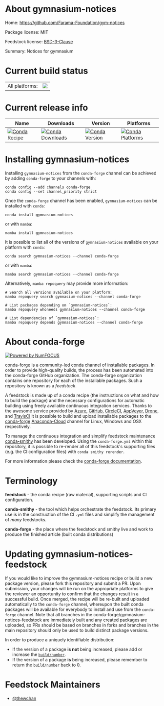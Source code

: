 About gymnasium-notices
=======================

Home: https://github.com/Farama-Foundation/gym-notices

Package license: MIT

Feedstock license: [BSD-3-Clause](https://github.com/conda-forge/gymnasium-notices-feedstock/blob/main/LICENSE.txt)

Summary: Notices for gymnasium

Current build status
====================


<table><tr><td>All platforms:</td>
    <td>
      <a href="https://dev.azure.com/conda-forge/feedstock-builds/_build/latest?definitionId=18274&branchName=main">
        <img src="https://dev.azure.com/conda-forge/feedstock-builds/_apis/build/status/gymnasium-notices-feedstock?branchName=main">
      </a>
    </td>
  </tr>
</table>

Current release info
====================

| Name | Downloads | Version | Platforms |
| --- | --- | --- | --- |
| [![Conda Recipe](https://img.shields.io/badge/recipe-gymnasium--notices-green.svg)](https://anaconda.org/conda-forge/gymnasium-notices) | [![Conda Downloads](https://img.shields.io/conda/dn/conda-forge/gymnasium-notices.svg)](https://anaconda.org/conda-forge/gymnasium-notices) | [![Conda Version](https://img.shields.io/conda/vn/conda-forge/gymnasium-notices.svg)](https://anaconda.org/conda-forge/gymnasium-notices) | [![Conda Platforms](https://img.shields.io/conda/pn/conda-forge/gymnasium-notices.svg)](https://anaconda.org/conda-forge/gymnasium-notices) |

Installing gymnasium-notices
============================

Installing `gymnasium-notices` from the `conda-forge` channel can be achieved by adding `conda-forge` to your channels with:

```
conda config --add channels conda-forge
conda config --set channel_priority strict
```

Once the `conda-forge` channel has been enabled, `gymnasium-notices` can be installed with `conda`:

```
conda install gymnasium-notices
```

or with `mamba`:

```
mamba install gymnasium-notices
```

It is possible to list all of the versions of `gymnasium-notices` available on your platform with `conda`:

```
conda search gymnasium-notices --channel conda-forge
```

or with `mamba`:

```
mamba search gymnasium-notices --channel conda-forge
```

Alternatively, `mamba repoquery` may provide more information:

```
# Search all versions available on your platform:
mamba repoquery search gymnasium-notices --channel conda-forge

# List packages depending on `gymnasium-notices`:
mamba repoquery whoneeds gymnasium-notices --channel conda-forge

# List dependencies of `gymnasium-notices`:
mamba repoquery depends gymnasium-notices --channel conda-forge
```


About conda-forge
=================

[![Powered by
NumFOCUS](https://img.shields.io/badge/powered%20by-NumFOCUS-orange.svg?style=flat&colorA=E1523D&colorB=007D8A)](https://numfocus.org)

conda-forge is a community-led conda channel of installable packages.
In order to provide high-quality builds, the process has been automated into the
conda-forge GitHub organization. The conda-forge organization contains one repository
for each of the installable packages. Such a repository is known as a *feedstock*.

A feedstock is made up of a conda recipe (the instructions on what and how to build
the package) and the necessary configurations for automatic building using freely
available continuous integration services. Thanks to the awesome service provided by
[Azure](https://azure.microsoft.com/en-us/services/devops/), [GitHub](https://github.com/),
[CircleCI](https://circleci.com/), [AppVeyor](https://www.appveyor.com/),
[Drone](https://cloud.drone.io/welcome), and [TravisCI](https://travis-ci.com/)
it is possible to build and upload installable packages to the
[conda-forge](https://anaconda.org/conda-forge) [Anaconda-Cloud](https://anaconda.org/)
channel for Linux, Windows and OSX respectively.

To manage the continuous integration and simplify feedstock maintenance
[conda-smithy](https://github.com/conda-forge/conda-smithy) has been developed.
Using the ``conda-forge.yml`` within this repository, it is possible to re-render all of
this feedstock's supporting files (e.g. the CI configuration files) with ``conda smithy rerender``.

For more information please check the [conda-forge documentation](https://conda-forge.org/docs/).

Terminology
===========

**feedstock** - the conda recipe (raw material), supporting scripts and CI configuration.

**conda-smithy** - the tool which helps orchestrate the feedstock.
                   Its primary use is in the construction of the CI ``.yml`` files
                   and simplify the management of *many* feedstocks.

**conda-forge** - the place where the feedstock and smithy live and work to
                  produce the finished article (built conda distributions)


Updating gymnasium-notices-feedstock
====================================

If you would like to improve the gymnasium-notices recipe or build a new
package version, please fork this repository and submit a PR. Upon submission,
your changes will be run on the appropriate platforms to give the reviewer an
opportunity to confirm that the changes result in a successful build. Once
merged, the recipe will be re-built and uploaded automatically to the
`conda-forge` channel, whereupon the built conda packages will be available for
everybody to install and use from the `conda-forge` channel.
Note that all branches in the conda-forge/gymnasium-notices-feedstock are
immediately built and any created packages are uploaded, so PRs should be based
on branches in forks and branches in the main repository should only be used to
build distinct package versions.

In order to produce a uniquely identifiable distribution:
 * If the version of a package **is not** being increased, please add or increase
   the [``build/number``](https://docs.conda.io/projects/conda-build/en/latest/resources/define-metadata.html#build-number-and-string).
 * If the version of a package **is** being increased, please remember to return
   the [``build/number``](https://docs.conda.io/projects/conda-build/en/latest/resources/define-metadata.html#build-number-and-string)
   back to 0.

Feedstock Maintainers
=====================

* [@thewchan](https://github.com/thewchan/)

